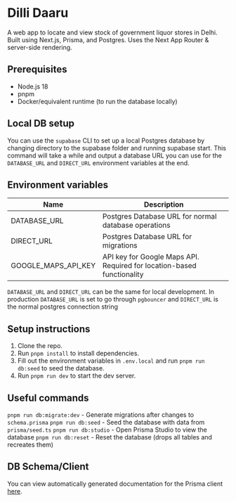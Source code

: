 # Dilli Daaru

A web app to locate and view stock of government liquor stores in Delhi. Built using Next.js, Prisma, and Postgres. Uses the Next App Router & server-side rendering.

## Prerequisites

-   Node.js 18
-   pnpm
-   Docker/equivalent runtime (to run the database locally)

## Local DB setup

You can use the `supabase` CLI to set up a local Postgres database by changing directory to the supabase folder and running supabase start. This command will take a while and output a database URL you can use for the `DATABASE_URL` and `DIRECT_URL` environment variables at the end.

## Environment variables

| Name                | Description                                                            |
| ------------------- | ---------------------------------------------------------------------- |
| DATABASE_URL        | Postgres Database URL for normal database operations                   |
| DIRECT_URL          | Postgres Database URL for migrations                                   |
| GOOGLE_MAPS_API_KEY | API key for Google Maps API. Required for location-based functionality |

`DATABASE_URL` and `DIRECT_URL` can be the same for local development. In production `DATABASE_URL` is set to go through `pgbouncer` and `DIRECT_URL` is the normal postgres connection string

## Setup instructions

1. Clone the repo.
2. Run `pnpm install` to install dependencies.
3. Fill out the environment variables in `.env.local` and run `pnpm run db:seed` to seed the database.
4. Run `pnpm run dev` to start the dev server.

## Useful commands

`pnpm run db:migrate:dev` - Generate migrations after changes to `schema.prisma`
`pnpm run db:seed` - Seed the database with data from `prisma/seed.ts`
`pnpm run db:studio` - Open Prisma Studio to view the database
`pnpm run db:reset` - Reset the database (drops all tables and recreates them)

## DB Schema/Client

You can view automatically generated documentation for the Prisma client [here](https://htmlpreview.github.io/?https://github.com/vidurb/dilli-daaru/blob/main/prisma/docs/index.html).
